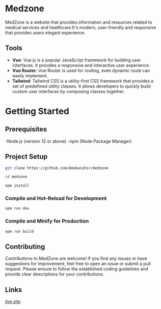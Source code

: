 # Medzone

MedZone is a website that provides information and resources related to medical services and healthcare.It's modern, user-friendly and responsive that provides users elegant experience.

## Tools

- **Vue**: Vue.js is a popular JavaScript framework for building user interfaces. It provides a responsive and interactive user experience.
- **Vue Router**: Vue Router is used for routing, even dynamic route can easily implement.
- **Tailwind**: Tailwind CSS is a utility-first CSS framework that provides a set of predefined utility classes. It allows developers to quickly build custom user interfaces by composing classes together.

# Getting Started

## Prerequisites

-Node.js (version 12 or above)
-npm (Node Package Manager)

## Project Setup

```sh
git clone https://github.com/Amubasshir/medzone
```

```sh
cd medzone
```

```sh
npm install
```

### Compile and Hot-Reload for Development

```sh
npm run dev
```

### Compile and Minify for Production

```sh
npm run build
```

## Contributing

Contributions to MedZone are welcome! If you find any issues or have suggestions for improvement, feel free to open an issue or submit a pull request. Please ensure to follow the established coding guidelines and provide clear descriptions for your contributions.

## Links

[live site](https://github.com/Amubasshir/medzone)

